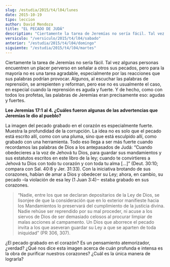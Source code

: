 ```yaml
---
slug: /estudia/2015/t4/l04/lunes
date: 2015-10-19
tipo: leccion
author: David Mendoza
title: "EL PECADO DE JUDÁ"
description: "Ciertamente la tarea de Jeremías no sería fácil. Tal vez algunas personas  encuentren un placer perverso en señalar a otros sus pecados, pero para la  mayoría no es una tarea agradable, especialmente por las reacciones que sus  palabras podrían provocar."
versiculo: "/versiculo/2015/t4/l04/sabado"
anterior: "/estudia/2015/t4/l04/domingo"
siguiente: "/estudia/2015/t4/l04/martes"
---
```


Ciertamente la tarea de Jeremías no sería fácil. Tal vez algunas personas encuentren un placer perverso en señalar a otros sus pecados, pero para la mayoría no es una tarea agradable, especialmente por las reacciones que sus palabras podrían provocar. Algunos, al escuchar las palabras de reprensión, se arrepienten y reforman, pero ese no es usualmente el caso, en especial cuando la reprensión es aguda y fuerte. Y de hecho, como con todos los profetas, las palabras de Jeremías eran precisamente eso: agudas y fuertes.

**Lee Jeremías 17:1 al 4. ¿Cuáles fueron algunas de las advertencias que Jeremías le dio al pueblo?**

La imagen del pecado grabado en el corazón es especialmente fuerte. Muestra la profundidad de la corrupción. La idea no es solo que el pecado está escrito allí, como con una pluma, sino que está esculpido allí, como grabado con una herramienta. Todo eso llega a ser más fuerte cuando recordamos las palabras de Dios a los antepasados de Judá: “Cuando obedecieres a la voz de Jehová tu Dios, para guardar sus mandamientos y sus estatutos escritos en este libro de la ley; cuando te convirtieres a Jehová tu Dios con todo tu corazón y con toda tu alma [...]” (Deut. 30:10; compara con Sal. 40:8 y Jer. 31:33). Con la iniciativa brotando de sus corazones, habían de amar a Dios y obedecer su Ley; ahora, en cambio, su pecado –la violación de esa ley (1 Juan 3:4)− estaba grabado en sus corazones.

> “Nadie, entre los que se declaran depositarios de la Ley de Dios, se lisonjee de que la consideración que en lo exterior manifieste hacia los Mandamientos lo preservará del cumplimiento de la justicia divina. Nadie rehúse ser reprendido por su mal proceder, ni acuse a los siervos de Dios de ser demasiado celosos al procurar limpiar de malas acciones al campamento. Un Dios que aborrece el pecado invita a los que aseveran guardar su Ley a que se aparten de toda iniquidad” (PR 306, 307).

¿El pecado grabado en el corazón? Es un pensamiento atemorizador, ¿verdad? ¿Qué nos dice esta imagen acerca de cuán profunda e intensa es la obra de purificar nuestros corazones? ¿Cuál es la única manera de lograrla?

